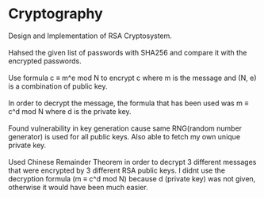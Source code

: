 # Cryptography
Design and Implementation of RSA Cryptosystem.<br /><br /> Hahsed the given list of passwords with SHA256 and compare it with the encrypted passwords.<br /><br /> Use formula c ≡ m^e mod N to encrypt c where m is the message and (N, e) is a combination of public key.<br /><br /> In order to decrypt the message, the formula that has been used was m ≡ c^d mod N where d is the private key.<br /><br /> Found vulnerability in key generation cause same RNG(random number generator) is used for all public keys. Also able to fetch my own unique private key.<br /><br /> Used Chinese Remainder Theorem in order to decrypt 3 different messages that were encrypted by 3 different RSA public keys. I didnt use the decryption formula (m ≡ c^d mod N) because d (private key) was not given, otherwise it would have been much easier.
